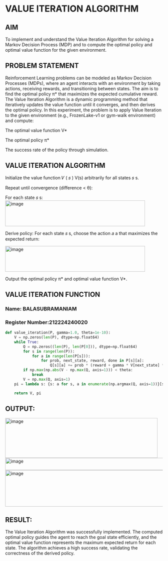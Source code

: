 # VALUE ITERATION ALGORITHM

## AIM

To implement and understand the Value Iteration Algorithm for solving a Markov Decision Process (MDP) and to compute the optimal policy and optimal value function for the given environment.

## PROBLEM STATEMENT

Reinforcement Learning problems can be modeled as Markov Decision Processes (MDPs), where an agent interacts with an environment by taking actions, receiving rewards, and transitioning between states.
The aim is to find the optimal policy π* that maximizes the expected cumulative reward. The Value Iteration Algorithm is a dynamic programming method that iteratively updates the value function until it converges, and then derives the optimal policy.
In this experiment, the problem is to apply Value Iteration to the given environment (e.g., FrozenLake-v1 or gym-walk environment) and compute:

The optimal value function V*

The optimal policy π*

The success rate of the policy through simulation.


## VALUE ITERATION ALGORITHM
Initialize the value function 
𝑉
(
𝑠
)
V(s) arbitrarily for all states 
𝑠
s.

Repeat until convergence (difference < θ):

For each state 
𝑠
s:
<img width="447" height="82" alt="image" src="https://github.com/user-attachments/assets/33dd20e2-5b41-4444-9661-c1fa04c0ccbb" />

Derive policy: For each state 
𝑠
s, choose the action 
𝑎
a that maximizes the expected return:

<img width="447" height="82" alt="image" src="https://github.com/user-attachments/assets/e0d0e1be-a300-4e42-a4e1-6c9098afb849" />

Output the optimal policy π* and optimal value function V*.
## VALUE ITERATION FUNCTION
### Name: BALASUBRAMANIAM
### Register Number:212224240020
```python
def value_iteration(P, gamma=1.0, theta=1e-10):
    V = np.zeros(len(P), dtype=np.float64)
    while True:
        Q = np.zeros((len(P), len(P[0])), dtype=np.float64)
        for s in range(len(P)):
            for a in range(len(P[s])):
                for prob, next_state, reward, done in P[s][a]:
                    Q[s][a] += prob * (reward + gamma * V[next_state] * (not done))
        if np.max(np.abs(V - np.max(Q, axis=1))) < theta:
            break
        V = np.max(Q, axis=1)
    pi = lambda s: {s: a for s, a in enumerate(np.argmax(Q, axis=1))}[s]

    return V, pi
```
## OUTPUT:
<img width="487" height="127" alt="image" src="https://github.com/user-attachments/assets/bb47504e-77c7-4ed9-9e78-bb70dd6f6256" />
<img width="702" height="39" alt="image" src="https://github.com/user-attachments/assets/34ce7502-efbe-419e-8a24-867f206acfb3" />
<img width="594" height="116" alt="image" src="https://github.com/user-attachments/assets/376869ab-a89f-45dc-8998-b3ffb9339727" />

## RESULT:

The Value Iteration Algorithm was successfully implemented. The computed optimal policy guides the agent to reach the goal state efficiently, and the optimal value function represents the maximum expected return for each state. The algorithm achieves a high success rate, validating the correctness of the derived policy.
